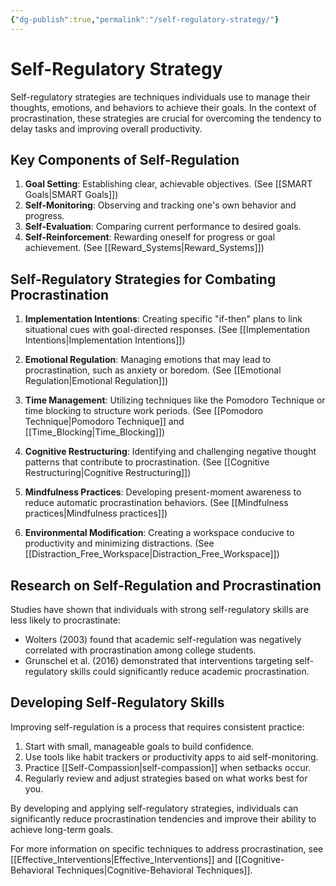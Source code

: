 ```yaml
---
{"dg-publish":true,"permalink":"/self-regulatory-strategy/"}
---
```


# Self-Regulatory Strategy

Self-regulatory strategies are techniques individuals use to manage their thoughts, emotions, and behaviors to achieve their goals. In the context of procrastination, these strategies are crucial for overcoming the tendency to delay tasks and improving overall productivity.

## Key Components of Self-Regulation

1. **Goal Setting**: Establishing clear, achievable objectives. (See [[SMART Goals\|SMART Goals]])
2. **Self-Monitoring**: Observing and tracking one's own behavior and progress.
3. **Self-Evaluation**: Comparing current performance to desired goals.
4. **Self-Reinforcement**: Rewarding oneself for progress or goal achievement. (See [[Reward_Systems\|Reward_Systems]])

## Self-Regulatory Strategies for Combating Procrastination

1. **Implementation Intentions**: Creating specific "if-then" plans to link situational cues with goal-directed responses. (See [[Implementation Intentions\|Implementation Intentions]])

2. **Emotional Regulation**: Managing emotions that may lead to procrastination, such as anxiety or boredom. (See [[Emotional Regulation\|Emotional Regulation]])

3. **Time Management**: Utilizing techniques like the Pomodoro Technique or time blocking to structure work periods. (See [[Pomodoro Technique\|Pomodoro Technique]] and [[Time_Blocking\|Time_Blocking]])

4. **Cognitive Restructuring**: Identifying and challenging negative thought patterns that contribute to procrastination. (See [[Cognitive Restructuring\|Cognitive Restructuring]])

5. **Mindfulness Practices**: Developing present-moment awareness to reduce automatic procrastination behaviors. (See [[Mindfulness practices\|Mindfulness practices]])

6. **Environmental Modification**: Creating a workspace conducive to productivity and minimizing distractions. (See [[Distraction_Free_Workspace\|Distraction_Free_Workspace]])

## Research on Self-Regulation and Procrastination

Studies have shown that individuals with strong self-regulatory skills are less likely to procrastinate:

- Wolters (2003) found that academic self-regulation was negatively correlated with procrastination among college students.
- Grunschel et al. (2016) demonstrated that interventions targeting self-regulatory skills could significantly reduce academic procrastination.

## Developing Self-Regulatory Skills

Improving self-regulation is a process that requires consistent practice:

1. Start with small, manageable goals to build confidence.
2. Use tools like habit trackers or productivity apps to aid self-monitoring.
3. Practice [[Self-Compassion\|self-compassion]] when setbacks occur.
4. Regularly review and adjust strategies based on what works best for you.

By developing and applying self-regulatory strategies, individuals can significantly reduce procrastination tendencies and improve their ability to achieve long-term goals.

For more information on specific techniques to address procrastination, see [[Effective_Interventions\|Effective_Interventions]] and [[Cognitive-Behavioral Techniques\|Cognitive-Behavioral Techniques]].
